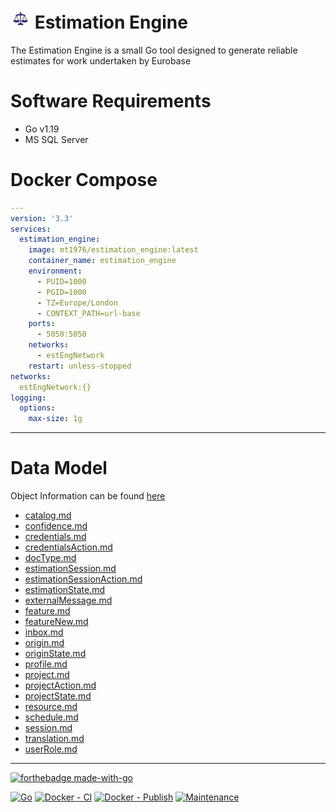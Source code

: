 # ![Estimation Engine](assets/favicon-32x32.png) Estimation Engine
The Estimation Engine is a small Go tool designed to generate reliable estimates for work undertaken by Eurobase
# Software Requirements
* Go v1.19
* MS SQL Server

# Docker Compose
```yaml
---
version: '3.3'
services:
  estimation_engine:
    image: mt1976/estimation_engine:latest
    container_name: estimation_engine
    environment:
      - PUID=1000
      - PGID=1000
      - TZ=Europe/London
      - CONTEXT_PATH=url-base
    ports:
      - 5050:5050
    networks:
      - estEngNetwork
    restart: unless-stopped
networks:
  estEngNetwork:{}
logging:
  options:
    max-size: 1g
```
---
# Data Model
Object Information can be found [here](design/catalog)
- [catalog.md](design/catalog/catalog.md)
- [confidence.md](design/catalog/confidence.md)
- [credentials.md](design/catalog/credentials.md)
- [credentialsAction.md](design/catalog/credentialsAction.md)
- [docType.md](design/catalog/docType.md)
- [estimationSession.md](design/catalog/estimationSession.md)
- [estimationSessionAction.md](design/catalog/estimationSessionAction.md)
- [estimationState.md](design/catalog/estimationState.md)
- [externalMessage.md](design/catalog/externalMessage.md)
- [feature.md](design/catalog/feature.md)
- [featureNew.md](design/catalog/featureNew.md)
- [inbox.md](design/catalog/inbox.md)
- [origin.md](design/catalog/origin.md)
- [originState.md](design/catalog/originState.md)
- [profile.md](design/catalog/profile.md)
- [project.md](design/catalog/project.md)
- [projectAction.md](design/catalog/projectAction.md)
- [projectState.md](design/catalog/projectState.md)
- [resource.md](design/catalog/resource.md)
- [schedule.md](design/catalog/schedule.md)
- [session.md](design/catalog/session.md)
- [translation.md](design/catalog/translation.md)
- [userRole.md](design/catalog/userRole.md)

---
[![forthebadge made-with-go](http://ForTheBadge.com/images/badges/made-with-go.svg)](https://go.dev/)

[![Go](https://github.com/mt1976/ebEstimates/actions/workflows/go.yml/badge.svg)](https://github.com/mt1976/ebEstimates/actions/workflows/go.yml)
[![Docker - CI](https://github.com/mt1976/ebEstimates/actions/workflows/docker-image.yml/badge.svg)](https://github.com/mt1976/ebEstimates/actions/workflows/docker-image.yml)
[![Docker - Publish](https://github.com/mt1976/ebEstimates/actions/workflows/docker_push.yml/badge.svg)](https://github.com/mt1976/ebEstimates/actions/workflows/docker_push.yml)
[![Maintenance](https://img.shields.io/badge/Maintained%3F-yes-green.svg)](https://GitHub.com/Naereen/StrapDown.js/graphs/commit-activity)
